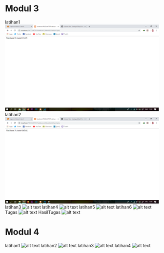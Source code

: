 # Modul 3
latihan1
![alt text](https://github.com/rizalagus26rpl/Praktikum2/blob/master/Praktikum2/Modul3/Latihan1.png?raw=true)
latihan2
![alt text](https://github.com/rizalagus26rpl/Praktikum2/blob/master/Praktikum2/Modul3/Latihan2.png?raw=true)
latihan3
![alt text](https://github.com/rizalagus26rpl/Praktikum1/blob/master/Praktikum2/Modul3/Latihan3.png?raw=true)
latihan4
![alt text](https://github.com/rizalagus26rpl/Praktikum1/blob/master/Praktikum2/Modul3/Latihan4.png?raw=true)
latihan5
![alt text](https://github.com/rizalagus26rpl/Praktikum1/blob/master/Praktikum2/Modul3/Latihan5.png?raw=true)
latihan6
![alt text](https://github.com/rizalagus26rpl/Praktikum1/blob/master/Praktikum2/Modul3/Latihan6.png?raw=true)
Tugas
![alt text](https://github.com/rizalagus26rpl/Praktikum1/blob/master/Praktikum2/Modul3/Tugas1.png?raw=true)
HasilTugas
![alt text](https://github.com/rizalagus26rpl/Praktikum1/blob/master/Praktikum2/Modul3/HasilTugas1.png?raw=true)

# Modul 4
latihan1
![alt text](https://github.com/rizalagus26rpl/Praktikum1/blob/master/Praktikum2/Modul4/Latihan1.png?raw=true)
latihan2
![alt text](https://github.com/rizalagus26rpl/Praktikum1/blob/master/Praktikum2/Modul4/Latihan2.png?raw=true)
latihan3
![alt text](https://github.com/rizalagus26rpl/Praktikum1/blob/master/Praktikum2/Modul4/Latihan3.png?raw=true)
latihan4
![alt text](https://github.com/rizalagus26rpl/Praktikum1/blob/master/Praktikum2/Modul4/Latihan4.png?raw=true)
